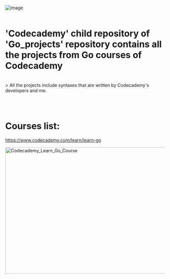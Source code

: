 ![image](https://user-images.githubusercontent.com/82598726/175787466-fa586927-e7b0-4159-a6f6-fa3975aa2379.png)
<br><br>

# 'Codecademy' child repository of 'Go_projects' repository contains all the projects from Go courses of Codecademy
<br>
> All the projects include syntaxes that are written by Codecademy's developers and me.

<br><br>


# Courses list:

https://www.codecademy.com/learn/learn-go


<a type="button" title="Codecademy_Learn_Go_Course" 
  href="https://www.codecademy.com/learn/learn-go" 
  target="_blank" data-CodecademyLearnGoCourseButt="CodecademyLearnGoCourseButt_data">
  <img src="https://github.com/phuongtrieu97coder/Go_projects/assets/82598726/33a04c8d-5877-47fd-b609-cd17aae6849b"
    alt="Codecademy_Learn_Go_Course" width="600px" height="400px"></a>


